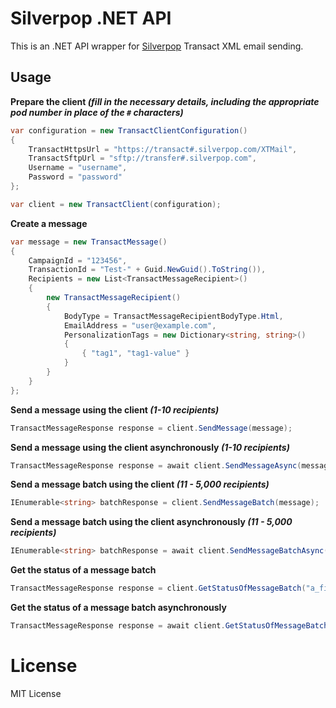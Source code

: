 # Silverpop .NET API

This is an .NET API wrapper for [Silverpop](http://www.silverpop.com/) Transact XML email sending.

## Usage

**Prepare the client *(fill in the necessary details, including the appropriate pod number in place of the `#` characters)***

```csharp
var configuration = new TransactClientConfiguration()
{
    TransactHttpsUrl = "https://transact#.silverpop.com/XTMail",
    TransactSftpUrl = "sftp://transfer#.silverpop.com",
    Username = "username",
    Password = "password"
};

var client = new TransactClient(configuration);
```

**Create a message**

```csharp
var message = new TransactMessage()
{
    CampaignId = "123456",
    TransactionId = "Test-" + Guid.NewGuid().ToString()),
    Recipients = new List<TransactMessageRecipient>()
    {
        new TransactMessageRecipient()
        {
            BodyType = TransactMessageRecipientBodyType.Html,
            EmailAddress = "user@example.com",
            PersonalizationTags = new Dictionary<string, string>()
            {
                { "tag1", "tag1-value" }
            }
        }
    }
};
```

**Send a message using the client *(1-10 recipients)***

```csharp
TransactMessageResponse response = client.SendMessage(message);
```

**Send a message using the client asynchronously *(1-10 recipients)***

```csharp
TransactMessageResponse response = await client.SendMessageAsync(message);
```

**Send a message batch using the client *(11 - 5,000 recipients)***

```csharp
IEnumerable<string> batchResponse = client.SendMessageBatch(message);
```

**Send a message batch using the client asynchronously *(11 - 5,000 recipients)***

```csharp
IEnumerable<string> batchResponse = await client.SendMessageBatchAsync(message);
```

**Get the status of a message batch**

```csharp
TransactMessageResponse response = client.GetStatusOfMessageBatch("a_filename_from_batchResponse.xml");
```

**Get the status of a message batch asynchronously**

```csharp
TransactMessageResponse response = await client.GetStatusOfMessageBatchAsync("a_filename_from_batchResponse.xml");
```

# License

MIT License
